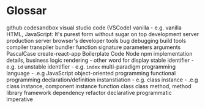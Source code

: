 # Glossar

github
codesandbox
visual studio code (VSCode)
vanilla - e.g. vanilla HTML, JavaScript: It's purest form without sugar on top
development server
production server
browser's developer tools
bug
debugging
build tools
compiler
transpiler
bundler
function signature
parameters
arguments
PascalCase
create-react-app
Boilerplate Code
Node
npm
implementation details, business logic
rendering - other word for display
stable identifier - e.g. `id`
unstable identifier - e.g. `index`
multi-paradigm programming language - .e.g JavaScript
object-oriented programming
functional programming
declaration/definition
instanstiation - e.g. class
instance - .e.g class instance, component instance
function
class
class method, method
library
framework
dependency
refactor
declarative
programmatic
imperative
